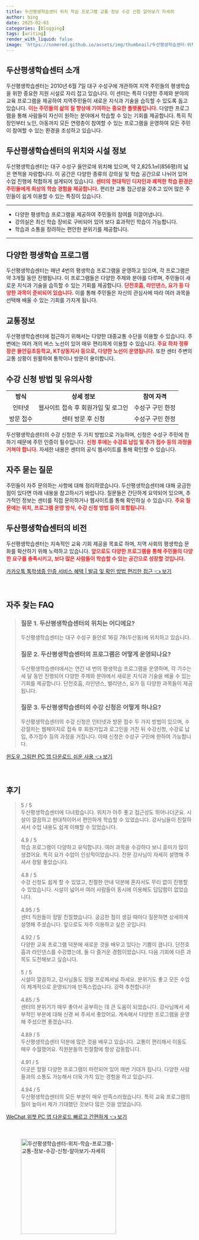 ```yaml
---
title: 두산평생학습센터 위치 학습 프로그램 교통 정보 수강 신청 알아보기 자세히
author: bing
date: 2025-02-03
categories: [Blogging]
tags: [writing]
render_with_liquid: false
image: 'https://somered.github.io/assets/img/thumbnail/두산평생학습센터-위치-학습-프로그램-교통-정보-수강-신청-알아보기-자세히.webp'
---
```



<h2 id='두산평생학습센터_소개'>두산평생학습센터 소개</h2>

<p>두산평생학습센터는 2010년 6월 7일 대구 수성구에 개관하여 지역 주민들의 평생학습을 위한 중요한 지원 시설로 자리 잡고 있습니다. 이 센터는 특히 다양한 주제와 분야의 교육 프로그램을 제공하여 지역주민들이 새로운 지식과 기술을 습득할 수 있도록 돕고 있습니다. <b><span style="color: #ee2323;">이는 주민들의 삶의 질 향상에 기여하는 중요한 플랫폼입니다.</span></b> 다양한 프로그램을 통해 사람들이 자신이 원하는 분야에서 학습할 수 있는 기회를 제공합니다. 특히 직장인부터 노인, 아동까지 모든 연령층이 참여할 수 있는 프로그램을 운영하여 모든 주민이 참여할 수 있는 환경을 조성하고 있습니다.</p>

<h2 id='센터_위치와_시설_정보'>두산평생학습센터의 위치와 시설 정보</h2>

<p>두산평생학습센터는 대구 수성구 들안로에 위치해 있으며, 약 2,825.1㎡(856평)의 넓은 면적을 자랑합니다. 이 공간은 다양한 종류의 강의실 및 학습 공간으로 나뉘어 있어 수업 진행에 적합하게 설계되어 있습니다. <b><span style="color: #ee2323;">센터의 현대적인 디자인과 쾌적한 학습 환경은 주민들에게 최상의 학습 경험을 제공합니다.</span></b> 편리한 교통 접근성을 갖추고 있어 많은 주민들이 쉽게 이용할 수 있는 특징이 있습니다.</p>

<hr />

<ul>
    <li>다양한 평생학습 프로그램을 제공하여 주민들의 참여를 이끌어냅니다.</li>
    <li>강의실은 최신 학습 장비로 구비되어 있어 보다 효과적인 학습이 가능합니다.</li>
    <li>학습과 소통을 장려하는 편안한 분위기를 제공합니다.</li>
</ul>

<hr />

<h2 id='평생학습_프로그램_운영'>다양한 평생학습 프로그램</h2>

<p>두산평생학습센터는 매년 4번의 평생학습 프로그램을 운영하고 있으며, 각 프로그램은 약 3개월 동안 진행됩니다. 이 프로그램들은 다양한 주제와 분야를 다루며, 주민들이 새로운 지식과 기술을 습득할 수 있는 기회를 제공합니다. <b><span style="color: #ee2323;">단전호흡, 라인댄스, 요가 등 다양한 과목이 준비되어 있습니다.</span></b> 이를 통해 주민들은 자신의 관심사에 따라 여러 과목을 선택해 배울 수 있는 기회를 가지게 됩니다.</p>

<h2 id='교통정보'>교통정보</h2>

<p>두산평생학습센터에 접근하기 위해서는 다양한 대중교통 수단을 이용할 수 있습니다. 주변에는 여러 개의 버스 노선이 있어 매우 편리하게 이용할 수 있습니다. <b><span style="color: #ee2323;">주요 하차 정류장은 들안길초등학교, KT상동지사 등으로, 다양한 노선이 운영됩니다.</span></b> 또한 센터 주변의 교통 상황이 원활하여 통학이나 방문이 용이합니다.</p>

<h2 id='수강신청_방법과_유의사항'>수강 신청 방법 및 유의사항</h2>

<table>
    <tr>
        <td style="text-align: center; height: 17px;"><b>방식</b></td>
        <td style="text-align: center; height: 17px;"><b>상세 정보</b></td>
        <td style="text-align: center; height: 17px;"><b>참여 자격</b></td>
    </tr>
    <tr>
        <td style="text-align: center; height: 17px;">인터넷</td>
        <td style="text-align: center; height: 17px;">웹사이트 접속 후 회원가입 및 로그인</td>
        <td style="text-align: center; height: 17px;">수성구 구민 한정</td>
    </tr>
    <tr>
        <td style="text-align: center; height: 17px;">방문 접수</td>
        <td style="text-align: center; height: 17px;">센터 방문 후 신청</td>
        <td style="text-align: center; height: 17px;">수성구 구민 한정</td>
    </tr>
</table>

<p>두산평생학습센터의 수강 신청은 두 가지 방법으로 가능하며, 신청은 수성구 주민에 한하기 때문에 주민 인증이 필수입니다. <b><span style="color: #ee2323;">신청 후에는 수강료 납입 및 추가 접수 등의 과정을 거쳐야 합니다.</span></b> 자세한 내용은 센터의 공식 웹사이트를 통해 확인할 수 있습니다.</p>

<h2 id='자주_묻는_질문'>자주 묻는 질문</h2>

<p>주민들이 자주 문의하는 사항에 대해 정리하였습니다. 두산평생학습센터에 대해 궁금한 점이 있다면 아래 내용을 참고하시기 바랍니다. 질문들은 간단하게 요약되어 있으며, 추가적인 정보는 센터를 직접 문의하거나 웹사이트를 통해 확인하실 수 있습니다. <b><span style="color: #ee2323;">주요 질문에는 위치, 프로그램 운영 방식, 수강 신청 방법 등이 포함됩니다.</span></b></p>

<h2 id='두산평생학습센터의_비전'>두산평생학습센터의 비전</h2>

<p>두산평생학습센터는 지속적인 교육 기회 제공을 목표로 하며, 지역 사회의 평생학습 문화를 확산하기 위해 노력하고 있습니다. <b><span style="color: #ee2323;">앞으로도 다양한 프로그램을 통해 주민들의 다양한 요구를 충족시키고, 보다 많은 사람들이 학습할 수 있는 공간으로 성장할 것입니다.</span></b></p>


<p><a class="click-button" title="카카오톡 톡학생증 인증 서비스 혜택 | 발급 및 확인 방법 편리한 접근" href="https://somered.github.io/posts/%EC%B9%B4%EC%B9%B4%EC%98%A4%ED%86%A1-%ED%86%A1%ED%95%99%EC%83%9D%EC%A6%9D-%EC%9D%B8%EC%A6%9D-%EC%84%9C%EB%B9%84%EC%8A%A4-%ED%98%9C%ED%83%9D-%EB%B0%9C%EA%B8%89-%EB%B0%8F-%ED%99%95%EC%9D%B8-%EB%B0%A9%EB%B2%95-%ED%8E%B8%EB%A6%AC%ED%95%9C-%EC%A0%91%EA%B7%BC/" rel="dofollow">카카오톡 톡학생증 인증 서비스 혜택 | 발급 및 확인 방법 편리한 접근 👈 보기</a></p><br>
<h2 id='자주_찾는_FAQ'>자주 찾는 FAQ</h2>
<div itemscope="" itemtype="https://schema.org/FAQPage"> 
<blockquote> 
<div itemscope="" itemprop="mainEntity" itemtype="https://schema.org/Question"> 
<h3 itemprop="name">질문 1. 두산평생학습센터의 위치는 어디에요?</h3> 
<div itemscope="" itemprop="acceptedAnswer" itemtype="https://schema.org/Answer"> 
<span itemprop="text"> 
<p>두산평생학습센터는 대구 수성구 들안로 16길 78(두산동)에 위치하고 있습니다.</p> 
</span> 
</div> 
</div> 

<div itemscope="" itemprop="mainEntity" itemtype="https://schema.org/Question"> 
<h3 itemprop="name">질문 2. 두산평생학습센터의 프로그램은 어떻게 운영되나요?</h3> 
<div itemscope="" itemprop="acceptedAnswer" itemtype="https://schema.org/Answer"> 
<span itemprop="text"> 
<p>두산평생학습센터에서는 연간 네 번의 평생학습 프로그램을 운영하며, 각 기수는 세 달 동안 진행되어 다양한 주제와 분야에서 새로운 지식과 기술을 배울 수 있는 기회를 제공합니다. 단전호흡, 라인댄스, 벨리댄스, 요가 등 다양한 과목들이 제공됩니다.</p> 
</span> 
</div> 
</div> 

<div itemscope="" itemprop="mainEntity" itemtype="https://schema.org/Question"> 
<h3 itemprop="name">질문 3. 두산평생학습센터의 수강 신청은 어떻게 하나요?</h3> 
<div itemscope="" itemprop="acceptedAnswer" itemtype="https://schema.org/Answer"> 
<span itemprop="text"> 
<p>두산평생학습센터의 수강 신청은 인터넷과 방문 접수 두 가지 방법이 있으며, 수강절차는 웹페이지로 접속 후 회원가입과 로그인을 거친 뒤 수강신청, 수강료 납입, 추가접수 등의 과정을 거칩니다. 이때 신청은 수성구 구민에 한하여 가능합니다.</p> 
</span> 
</div> 
</div> 
</blockquote> 
</div>
<p><a class="click-button" title="윈도우 그림판 PC 앱 다운로드 쉬운 사용" href="https://somered.github.io/posts/%EC%9C%88%EB%8F%84%EC%9A%B0-%EA%B7%B8%EB%A6%BC%ED%8C%90-PC-%EC%95%B1-%EB%8B%A4%EC%9A%B4%EB%A1%9C%EB%93%9C-%EC%89%AC%EC%9A%B4-%EC%82%AC%EC%9A%A9/" rel="dofollow">윈도우 그림판 PC 앱 다운로드 쉬운 사용 👈 보기</a></p><br>
<h2 id='후기'>후기</h2>
<div itemscope itemtype="https://schema.org/Product">
  <blockquote>
  <div itemprop="review" itemscope itemtype="https://schema.org/Review">
      <div itemprop="reviewRating" itemscope itemtype="https://schema.org/Rating"> <span itemprop="ratingValue">5</span> / <span itemprop="bestRating">5</span> </div>
      <span itemprop="reviewBody">두산평생학습센터에 다녀왔습니다. 위치가 아주 좋고 접근성도 뛰어나더군요. 시설이 깔끔하고 현대적이어서 편안하게 학습할 수 있었습니다. 강사님들이 친절하셔서 수업 내용도 쉽게 이해할 수 있었습니다.</span>
  </div>
  <br>
  <div itemprop="review" itemscope itemtype="https://schema.org/Review">
      <div itemprop="reviewRating" itemscope itemtype="https://schema.org/Rating"> <span itemprop="ratingValue">4.9</span> / <span itemprop="bestRating">5</span> </div>
      <span itemprop="reviewBody">학습 프로그램이 다양하고 유익합니다. 여러 과목을 수강하다 보니 흥미가 많이 생겼어요. 특히 요가 수업이 인상적이었습니다. 전문 강사님이 자세히 설명해 주셔서 정말 좋았습니다.</span>
  </div>
  <br>
  <div itemprop="review" itemscope itemtype="https://schema.org/Review">
      <div itemprop="reviewRating" itemscope itemtype="https://schema.org/Rating"> <span itemprop="ratingValue">4.8</span> / <span itemprop="bestRating">5</span> </div>
      <span itemprop="reviewBody">수강 신청도 쉽게 할 수 있었고, 친절한 안내 덕분에 혼자서도 무리 없이 진행할 수 있었습니다. 시설이 넓어서 여러 사람들이 동시에 이용해도 답답함이 없었습니다.</span>
  </div>
  <br>
  <div itemprop="review" itemscope itemtype="https://schema.org/Review">
      <div itemprop="reviewRating" itemscope itemtype="https://schema.org/Rating"> <span itemprop="ratingValue">4.95</span> / <span itemprop="bestRating">5</span> </div>
      <span itemprop="reviewBody">센터 직원들이 정말 친절했습니다. 궁금한 점이 생길 때마다 질문하면 상세하게 설명해 주셨습니다. 앞으로도 자주 이용하고 싶은 곳입니다.</span>
  </div>
  <br>
  <div itemprop="review" itemscope itemtype="https://schema.org/Review">
      <div itemprop="reviewRating" itemscope itemtype="https://schema.org/Rating"> <span itemprop="ratingValue">4.92</span> / <span itemprop="bestRating">5</span> </div>
      <span itemprop="reviewBody">다양한 교육 프로그램 덕분에 새로운 것을 배우고 있다는 기쁨이 큽니다. 단전호흡과 라인댄스를 수강했는데, 둘 다 즐거운 경험이었습니다. 다음 기회에 다른 과목도 도전해보고 싶습니다.</span>
  </div>
  <br>
  <div itemprop="review" itemscope itemtype="https://schema.org/Review">
      <div itemprop="reviewRating" itemscope itemtype="https://schema.org/Rating"> <span itemprop="ratingValue">5</span> / <span itemprop="bestRating">5</span> </div>
      <span itemprop="reviewBody">시설이 깔끔하고, 강사님들도 정말 프로페셔널 하세요. 분위기도 좋고 모든 수업이 체계적으로 운영되기에 만족스럽습니다. 강력 추천합니다!</span>
  </div>
  <br>
  <div itemprop="review" itemscope itemtype="https://schema.org/Review">
      <div itemprop="reviewRating" itemscope itemtype="https://schema.org/Rating"> <span itemprop="ratingValue">4.85</span> / <span itemprop="bestRating">5</span> </div>
      <span itemprop="reviewBody">센터의 분위기가 매우 좋아서 공부하는 데 큰 도움이 되었습니다. 강사님께서 세부적인 부분에 대해 신경 써 주셔서 좋았어요. 계속해서 다양한 프로그램을 운영해 주셨으면 좋겠습니다.</span>
  </div>
  <br>
  <div itemprop="review" itemscope itemtype="https://schema.org/Review">
      <div itemprop="reviewRating" itemscope itemtype="https://schema.org/Rating"> <span itemprop="ratingValue">4.89</span> / <span itemprop="bestRating">5</span> </div>
      <span itemprop="reviewBody">두산평생학습센터 덕분에 많은 것을 배우고 있습니다. 교통이 편리해서 이동도 매우 수월했어요. 직원분들의 친절함에 항상 감동합니다.</span>
  </div>
  <br>
  <div itemprop="review" itemscope itemtype="https://schema.org/Review">
      <div itemprop="reviewRating" itemscope itemtype="https://schema.org/Rating"> <span itemprop="ratingValue">4.91</span> / <span itemprop="bestRating">5</span> </div>
      <span itemprop="reviewBody">이곳은 정말 다양한 프로그램이 마련되어 있어 매번 기대가 됩니다. 다양한 사람들과의 소통도 가능해서 더욱 가치 있는 경험을 하고 있습니다.</span>
  </div>
  <br>
  <div itemprop="review" itemscope itemtype="https://schema.org/Review">
      <div itemprop="reviewRating" itemscope itemtype="https://schema.org/Rating"> <span itemprop="ratingValue">4.94</span> / <span itemprop="bestRating">5</span> </div>
      <span itemprop="reviewBody">두산평생학습센터의 모든 부분이 매우 만족스러웠습니다. 특히 교육 프로그램의 질이 높아서 제가 기대했던 것보다 많은 것을 얻었습니다.</span>
  </div>
  </blockquote>
</div>
<p><a class="click-button" title="WeChat 위챗 PC 앱 다운로드 빠르고 간편하게" href="https://somered.github.io/posts/WeChat-%EC%9C%84%EC%B1%97-PC-%EC%95%B1-%EB%8B%A4%EC%9A%B4%EB%A1%9C%EB%93%9C-%EB%B9%A0%EB%A5%B4%EA%B3%A0-%EA%B0%84%ED%8E%B8%ED%95%98%EA%B2%8C/" rel="dofollow">WeChat 위챗 PC 앱 다운로드 빠르고 간편하게 👈 보기</a></p><br>
<figure class="image"><img src="https://somered.github.io/assets/img/thumbnail/두산평생학습센터-위치-학습-프로그램-교통-정보-수강-신청-알아보기-자세히.webp" alt="두산평생학습센터-위치-학습-프로그램-교통-정보-수강-신청-알아보기-자세히" width="256" height="256"></figure>